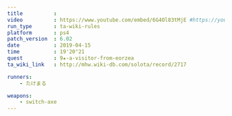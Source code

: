 ```yaml
---
title          :
video          : https://www.youtube.com/embed/6G4Ol83tMjE #https://youtu.be/6G4Ol83tMjE
run_type       : ta-wiki-rules
platform       : ps4
patch_version  : 6.02
date           : 2019-04-15
time           : 19'20"21
quest          : 9★-a-visitor-from-eorzea
ta_wiki_link   : http://mhw.wiki-db.com/solota/record/2717

runners:
    - たけまる

weapons:
    - switch-axe
---
```

